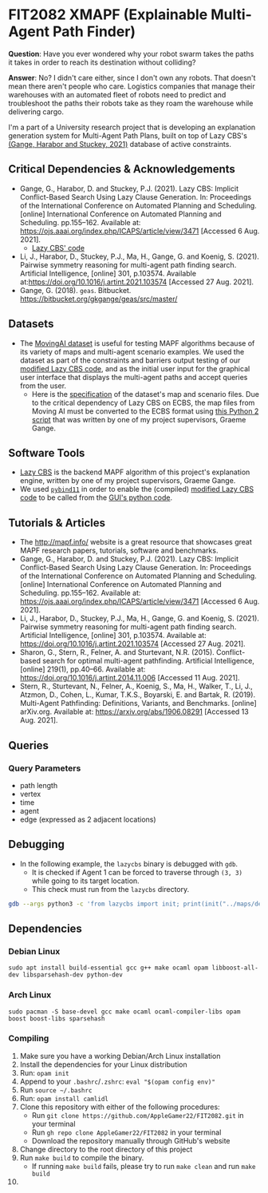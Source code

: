 # FIT2082 XMAPF (Explainable Multi-Agent Path Finder)
**Question**: Have you ever wondered why your robot swarm takes the paths it takes in order to reach its destination without colliding?

**Answer**: No? I didn't care either, since I don't own any robots. That doesn't mean there aren't people who care. Logistics companies that manage their warehouses with an automated fleet of robots need to predict and troubleshoot the paths their robots take as they roam the warehouse while delivering cargo.

I'm a part of a University research project that is developing an explanation generation system for Multi-Agent Path Plans, built on top of Lazy CBS's [(Gange, Harabor and Stuckey, 2021)](https://ojs.aaai.org/index.php/ICAPS/article/view/3471) database of active constraints.

## Critical Dependencies & Acknowledgements
* Gange, G., Harabor, D. and Stuckey, P.J. (2021). Lazy CBS: Implicit Conflict-Based Search Using Lazy Clause Generation. In: Proceedings of the International Conference on Automated Planning and Scheduling. [online] International Conference on Automated Planning and Scheduling. pp.155–162. Available at: https://ojs.aaai.org/index.php/ICAPS/article/view/3471 [Accessed 6 Aug. 2021].
   * [Lazy CBS' code](https://bitbucket.org/gkgange/lazycbs/src/master/)
* Li, J., Harabor, D., Stuckey, P.J., Ma, H., Gange, G. and Koenig, S. (2021). Pairwise symmetry reasoning for multi-agent path finding search. Artificial Intelligence, [online] 301, p.103574. Available at:https://doi.org/10.1016/j.artint.2021.103574 [Accessed 27 Aug. 2021].
* Gange, G. (2018). `geas`. Bitbucket. https://bitbucket.org/gkgange/geas/src/master/

## Datasets
* The [MovingAI dataset](https://movingai.com/benchmarks/mapf/index.html) is useful for testing MAPF algorithms because of its variety of maps and multi-agent scenario examples. We used the dataset as part of the constraints and barriers output testing of our [modified Lazy CBS code](https://github.com/AppleGamer22/FIT2082), and as the initial user input for the graphical user interface that displays the multi-agent paths and accept queries from the user.
   * Here is the [specification](https://movingai.com/benchmarks/formats.html) of the dataset's map and scenario files. Due to the critical dependency of Lazy CBS on ECBS, the map files from Moving AI must be converted to the ECBS format using [this Python 2 script](https://bitbucket.org/gkgange/lazycbs/src/master/scripts/map-conv.py) that was written by one of my project supervisors, Graeme Gange.

## Software Tools
* [Lazy CBS](https://bitbucket.org/gkgange/lazycbs/src/master/) is the backend MAPF algorithm of this project's explanation engine, written by one of my project supervisors, Graeme Gange.
* We used [`pybind11`](https://pybind11.readthedocs.io/en/stable/) in order to enable the (compiled) [modified Lazy CBS code](https://github.com/AppleGamer22/FIT2082) to be called from the [GUI's python code](https://github.com/puggxlii/FIT2082MAPF).

## Tutorials & Articles
* The <http://mapf.info/> website is a great resource that showcases great MAPF research papers, tutorials, software and benchmarks.
* Gange, G., Harabor, D. and Stuckey, P.J. (2021). Lazy CBS: Implicit Conflict-Based Search Using Lazy Clause Generation. In: Proceedings of the International Conference on Automated Planning and Scheduling. [online] International Conference on Automated Planning and Scheduling. pp.155–162. Available at: https://ojs.aaai.org/index.php/ICAPS/article/view/3471 [Accessed 6 Aug. 2021].
* Li, J., Harabor, D., Stuckey, P.J., Ma, H., Gange, G. and Koenig, S. (2021). Pairwise symmetry reasoning for multi-agent path finding search. Artificial Intelligence, [online] 301, p.103574. Available at: https://doi.org/10.1016/j.artint.2021.103574 [Accessed 27 Aug. 2021].
* Sharon, G., Stern, R., Felner, A. and Sturtevant, N.R. (2015). Conflict-based search for optimal multi-agent pathfinding. Artificial Intelligence, [online] 219(1), pp.40–66. Available at: https://doi.org/10.1016/j.artint.2014.11.006 [Accessed 11 Aug. 2021].
* Stern, R., Sturtevant, N., Felner, A., Koenig, S., Ma, H., Walker, T., Li, J., Atzmon, D., Cohen, L., Kumar, T.K.S., Boyarski, E. and Bartak, R. (2019). Multi-Agent Pathfinding: Definitions, Variants, and Benchmarks. [online] arXiv.org. Available at: https://arxiv.org/abs/1906.08291 [Accessed 13 Aug. 2021].

## Queries
### Query Parameters
* path length
* vertex
* time
* agent
* edge (expressed as 2 adjacent locations)

## Debugging
* In the following example, the `lazycbs` binary is debugged with `gdb`.
   * It is checked if Agent 1 can be forced to traverse through `(3, 3)` while going to its target location.
   * This check must run from the `lazycbs` directory.

```bash
gdb --args python3 -c 'from lazycbs import init; print(init("../maps/debug-6-6.map.ecbs", "../scenarios/debug-6-6-2-2.scen", 2, [(1, ((3, 3), (-1, -2)), -4, -100)]))'
```

## Dependencies
### Debian Linux
```
sudo apt install build-essential gcc g++ make ocaml opam libboost-all-dev libsparsehash-dev python-dev
```
### Arch Linux
```
sudo pacman -S base-devel gcc make ocaml ocaml-compiler-libs opam boost boost-libs sparsehash
```
### Compiling
1. Make sure you have a working Debian/Arch Linux installation
2. Install the dependencies for your Linux distribution
3. Run: `opam init`
4. Append to your `.bashrc`/`.zshrc`: `eval "$(opam config env)"`
5. Run `source ~/.bashrc`
6. Run: `opam install camlidl`
7. Clone this repository with either of the following procedures:
   * Run `git clone https://github.com/AppleGamer22/FIT2082.git` in your terminal
   * Run `gh repo clone AppleGamer22/FIT2082` in your terminal
   * Download the repository manually through GitHub's website
8. Change directory to the root directory of this project
9. Run `make build` to compile the binary.
   * If running `make build` fails, please try to run `make clean` and run `make build`
10. 
